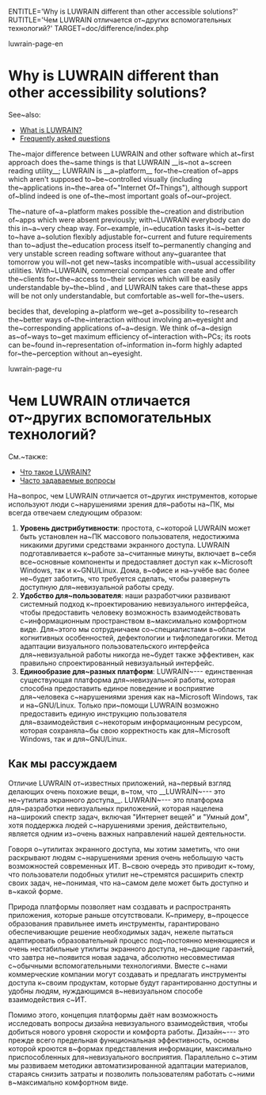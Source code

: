 
ENTITLE='Why is LUWRAIN different than other accessible solutions?'
RUTITLE='Чем LUWRAIN отличается от~других вспомогательных технологий?'
TARGET=doc/difference/index.php

luwrain-page-en

# Why is LUWRAIN different than other accessibility solutions?

See~also:

* [What is LUWRAIN?](local:/doc/about/)
* [Frequently asked questions](local:/doc/faq/)

The~major difference between LUWRAIN and other software which at~first approach does the~same things 
is that LUWRAIN __is~not a~screen reading utility__;
LUWRAIN is __a~platform__ for~the~creation of~apps which aren't supposed to~be~controlled visually
(including the~applications in~the~area of~"Internet Of~Things"),
although support of~blind indeed is  one of~the~most important goals of~our~project.

The~nature of~a~platform makes possible the~creation and distribution of~apps which were absent previously;
with~LUWRAIN everybody can do this in~a~very cheap way.
For~example, in~education tasks  it~is~better to~have a~solution flexibly adjustable  for~current and future requirements
than  to~adjust the~education process itself to~permanently changing and very unstable screen reading software
without any~guarantee that tomorrow you will~not get new~tasks incompatible with~usual accessibility utilities.
With~LUWRAIN, commercial companies can create and offer the~clients for~the~access to~their services which will be easily understandable by~the~blind ,
and LUWRAIN  takes care that~these apps will be
not only understandable, but comfortable as~well for~the~users.

becides that,  developing a~platform we~get a~possibility to~research
the~better ways of~the~interaction without involving an~eyesight  and the~corresponding applications of~a~design.
We think of~a~design  as~of~ways  to~get maximum  efficiency of~interaction with~PCs;
its roots  can be~found in~representation of~information  in~form highly adapted for~the~perception without an~eyesight.


luwrain-page-ru

# Чем LUWRAIN отличается от~других вспомогательных технологий?

См.~также:

* [Что такое LUWRAIN?](local:/doc/about/)
* [Часто задаваемые вопросы](local:/doc/faq/)

На~вопрос, чем LUWRAIN отличается от~других инструментов, которые используют люди с~нарушениями зрения для~работы на~ПК,
мы всегда отвечаем следующим образом:

1. __Уровень дистрибутивности__:  простота, с~которой LUWRAIN может быть установлен на~ПК массового пользователя,
недостижима никакими другими средствами экранного доступа.
LUWRAIN подготавливается к~работе за~считанные минуты, включает в~себя все~основные компоненты и предоставляет доступ  как к~Microsoft Windows,
так и к~GNU/Linux.
Дома, в~офисе и на~учёбе вас более не~будет заботить, что требуется сделать, чтобы развернуть доступную для~невизуальной работы среду.
1. __Удобство для~пользователя__: наши разработчики развивают системный подход  к~проектированию невизуального интерфейса,
чтобы предоставить человеку возможность взаимодействовать с~информационным пространством в~максимально комфортном виде.
Для~этого мы сотрудничаем со~специалистами в~области когнитивных особенностей, дефектологии и тифлопедагогики.
Метод адаптации визуального пользовательского интерфейса для~невизуальной работы никогда не~будет также эффективен,
как правильно спроектированный невизуальный интерфейс.
1.  __Единообразие для~разных платформ__: LUWRAIN~--- единственная существующая платформа для~невизуальной работы,
которая способна предоставить единое поведение и восприятие для~человека с~нарушениями зрения как на~Microsoft Windows, так и на~GNU/Linux.
Только при~помощи LUWRAIN возможно предоставить единую инструкцию пользователя для~взаимодействия с~некоторым информационным ресурсом,
которая сохраняла~бы свою корректность как для~Microsoft Windows, так и для~GNU/Linux.

## Как мы рассуждаем

Отличие LUWRAIN от~известных приложений, на~первый взгляд  делающих очень похожие вещи, в~том,
что __LUWRAIN~--- это не~утилита экранного доступа__.
LUWRAIN~--- это платформа для~разработки невизуальных приложений, которая  нацелена на~широкий спектр задач,
включая "Интернет вещей" и "Умный дом",
хотя поддержка людей с~нарушениями зрения, действительно, является одним из~очень важных   направлений нашей деятельности.

Говоря о~утилитах экранного доступа, мы хотим заметить, что они раскрывают людям с~нарушениями зрения
очень небольшую часть возможностей современных ИТ.
В~свою очередь это приводит к~тому, что пользователи подобных утилит не~стремятся расширить спектр своих задач,
не~понимая, что на~самом деле может быть доступно и в~какой форме.

Природа платформы позволяет нам создавать и распространять приложения, которые раньше отсутствовали.
К~примеру, в~процессе образования правильнее иметь инструменты, гарантировано обеспечивающие решение необходимых задач,
нежеле  пытаться адаптировать образовательный процесс под~постоянно меняющиеся и очень нестабильные утилиты экранного доступа,
не~дающие гарантий, что  завтра не~появится новая задача, абсолютно  несовместимая с~обычными вспомогательными технологиями.
Вместе с~нами коммерческие компании могут создавать и предлагать инструменты доступа к~своим продуктам,
которые будут гарантированно доступны и удобны людям, нуждающимся в~невизуальном способе взаимодействия с~ИТ.

Помимо этого, концепция платформы  даёт нам возможность исследовать вопросы дизайна невизуального взаимодействия, чтобы добиться нового уровня скорости и комфорта работы.
Дизайн~--- это прежде всего предельная функциональная эффективность,
основы которой кроются в~формах представления информации,
максимально приспособленных для~невизуального восприятия.
Параллельно с~этим мы развиваем методики автоматизированной адаптации материалов,
стараясь снизить затраты и позволить пользователям работать с~ними в~максимально комфортном виде. 
